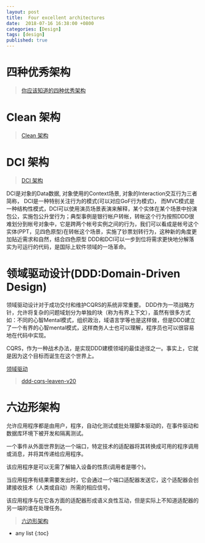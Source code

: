 ```yaml
---
layout: post
title:  Four excellent architectures
date:  2018-07-16 16:38:00 +0800
categories: [Design]
tags: [design]
published: true
---
```


# 四种优秀架构

> [你应该知道的四种优秀架构](https://www.jdon.com/46117)

# Clean 架构

> [Clean 架构](https://8thlight.com/blog/uncle-bob/2012/08/13/the-clean-architecture.html)

# DCI 架构

> [DCI 架构](https://www.artima.com/articles/dci_vision.html)

DCI是对象的Data数据, 对象使用的Context场景, 对象的Interaction交互行为三者简称， DCI是一种特别关注行为的模式(可以对应GoF行为模式)，
而MVC模式是一种结构性模式，DCI可以使用演员场景表演来解释，某个实体在某个场景中扮演包公，实施包公升堂行为；典型事例是银行帐户转帐，转帐这个行为按照DDD很难划分到帐号对象中，它是跨两个帐号实例之间的行为，我们可以看成是帐号这个实体(PPT，见四色原型)在转帐这个场景，实施了钞票划转行为，这种新的角度更加贴近需求和自然，结合四色原型 DDD和DCI可以一步到位将需求更快地分解落实为可运行的代码，是国际上软件领域的一场革命。

# 领域驱动设计(DDD:Domain-Driven Design)

领域驱动设计对于成功交付和维护CQRS的系统非常重要。 DDD作为一项战略方针，允许将复杂的问题域划分为单独的块（称为有界上下文），虽然有很多方式如：不同的心智Mental模式，组织政治，域语言学等也是这样做，但是DDD建立了一个有界的心智mental模式，这样商务人士也可以理解，程序员也可以很容易地在代码中实现。 

CQRS，作为一种战术办法，是实现DDD建模领域的最佳途径之一。事实上，它就是因为这个目标而诞生在这个世界上。

[领域驱动](https://www.jdon.com/ddd.html)

> [ddd-cqrs-leaven-v20](https://prezi.com/akrfq7jyau8w/ddd-cqrs-leaven-v20/)

# 六边形架构

允许应用程序都是由用户，程序，自动化测试或批处理脚本驱动的，在事件驱动和数据库环境下被开发和隔离测试。

一个事件从外面世界到达一个端口，特定技术的适配器将其转换成可用的程序调用或消息，并将其传递给应用程序。

该应用程序是可以无需了解输入设备的性质(调用者是哪个)。

当应用程序有结果需要发出时，它会通过一个端口适配器发送它，这个适配器会创建接收技术（人类或自动）所需的相应信号。

该应用程序与在它各方面的适配器形成语义良性互动，但是实际上不知道适配器的另一端的谁在处理任务。

> [六边形架构](http://alistair.cockburn.us/Hexagonal+architecture)

* any list
{:toc}